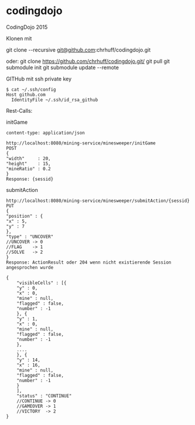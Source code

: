 # codingdojo
CodingDojo 2015

Klonen mit 

 git clone --recursive git@github.com:chrhuff/codingdojo.git

 oder:
 git clone https://github.com/chrhuff/codingdojo.git/
 git pull
 git submodule init
 git submodule update --remote


GITHub mit ssh private key

```
$ cat ~/.ssh/config
Host github.com
  IdentityFile ~/.ssh/id_rsa_github
```


Rest-Calls:

initGame
```
content-type: application/json 

http://localhost:8080/mining-service/minesweeper/initGame
POST
{
"width"     : 20,
"height"    : 15,
"mineRatio" : 0.2
}
Response: {sessid}
```

submitAction
```
http://localhost:8080/mining-service/minesweeper/submitAction/{sessid}
PUT
{
"position" : {
"x" : 5,
"y" : 7
},
"type" : "UNCOVER"
//UNCOVER -> 0
//FLAG    -> 1
//SOLVE   -> 2
}
Response: ActionResult oder 204 wenn nicht existierende Session angesprochen wurde

{
	"visibleCells" : [{
	"y" : 0,
	"x" : 0,
	"mine" : null,
	"flagged" : false,
	"number" : -1
	}, {
	"y" : 1,
	"x" : 0,
	"mine" : null,
	"flagged" : false,
	"number" : -1
	},
	....
	}, {
	"y" : 14,
	"x" : 16,
	"mine" : null,
	"flagged" : false,
	"number" : -1
	}
	],
	"status" : "CONTINUE"
	//CONTINUE -> 0
	//GAMEOVER -> 1
	//VICTORY  -> 2
}
```

